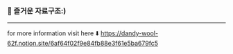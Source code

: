 ### 🍇 즐거운 자료구조:)
---
for more information visit here ⬇️
https://dandy-wool-62f.notion.site/6af64f02f9e84fb88e3f61e5ba679fc5
